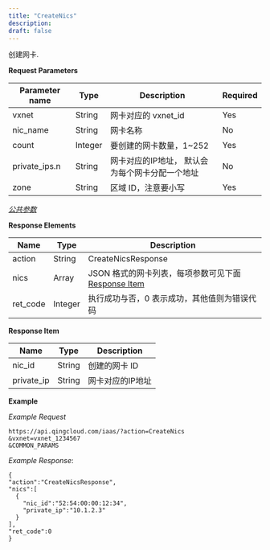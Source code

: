 ```yaml
---
title: "CreateNics"
description: 
draft: false
---
```




创建网卡.

**Request Parameters**

| Parameter name | Type | Description | Required |
| --- | --- | --- | --- |
| vxnet | String | 网卡对应的 vxnet_id | Yes |
| nic_name | String | 网卡名称 | No |
| count | Integer | 要创建的网卡数量，1~252 | Yes |
| private_ips.n | String | 网卡对应的IP地址， 默认会为每个网卡分配一个地址 | No |
| zone | String | 区域 ID，注意要小写 | Yes |

[_公共参数_](../../../parameters)

**Response Elements**

| Name | Type | Description |
| --- | --- | --- |
| action | String | CreateNicsResponse |
| nics | Array | JSON 格式的网卡列表，每项参数可见下面 [Response Item](#response-item) |
| ret_code | Integer | 执行成功与否，0 表示成功，其他值则为错误代码 |

**Response Item**

| Name | Type | Description |
| --- | --- | --- |
| nic_id | String | 创建的网卡 ID |
| private_ip | String | 网卡对应的IP地址 |

**Example**

_Example Request_

```
https://api.qingcloud.com/iaas/?action=CreateNics
&vxnet=vxnet_1234567
&COMMON_PARAMS
```

_Example Response_:

```
{
"action":"CreateNicsResponse",
"nics":[
  {
    "nic_id":"52:54:00:00:12:34",
    "private_ip":"10.1.2.3"
  }
],
"ret_code":0
}
```
